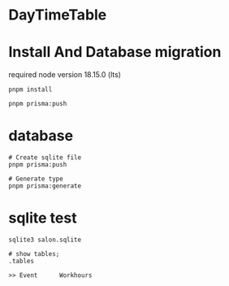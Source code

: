# DayTimeTable

# Install And Database migration
required node version 18.15.0 (lts)
```
pnpm install

pnpm prisma:push
```

# database 
```
# Create sqlite file
pnpm prisma:push

# Generate type
pnpm prisma:generate
```

# sqlite test
```
sqlite3 salon.sqlite

# show tables;
.tables

>> Event      Workhours
```